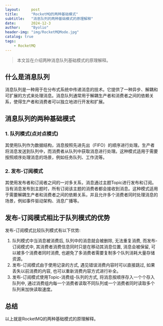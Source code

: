```yaml
---
layout:     post
title:      "RocketMQ的两种基础模式"
subtitle:   "消息队列的两种基础模式的原理解释"
date:       2024-12-3
author:     "Byolio"
header-img: "img/RocketMQMode.jpg"
catalog: true
tags:
    - RocketMQ
---
```

> 本文旨在介绍两种消息队列基础模式的原理解释。


## 什么是消息队列
消息队列是一种用于在分布式系统中传递消息的技术。它提供了一种异步、解耦和可扩展的方式来处理消息。消息队列通常用于解耦生产者和消费者之间的依赖关系，使得生产者和消费者可以独立地进行开发和扩展。

## 消息队列的两种基础模式
### 1. 队列模式(点对点模式)
其使用队列作为数据结构，消息按照先进先出（FIFO）的顺序进行处理。生产者将消息发送到队列中，而消费者从队列中获取消息进行处理。这种模式适用于需要按照顺序处理消息的场景，例如任务队列、工作流等。
### 2. 发布-订阅模式
其使用发布者和订阅者之间的一对多关系，消息通过主题Topic进行发布和订阅。当有消息发布到主题时，所有订阅该主题的消费者都会接收到消息。这种模式适用于需要解耦生产者和消费者之间的依赖关系，并且允许多个消费者同时处理消息的场景，例如事件驱动架构、消息广播等。

## 发布-订阅模式相比于队列模式的优势
发布-订阅模式比较队列模式有以下优势:
1. 队列模式中当消息被消费后, 队列中的消息就会被删除, 无法重复消费, 而发布-订阅模式中, 其消费者消费信息同时只是在移动其消息位置, 消息会被保留, 可以被多个消费者同时消费, 也避免了多消费者需要复制多个队列消耗大量存储资源。
2. 发布-订阅模式由于使用记录的方式, 遇见错误消费内容时可以直接跳过, 如果丢失以前消费的内容, 也可以重新消费内容方式进行补全。
3. 发布-订阅模式使用Topic-消费组-队列的方式, 将消息按顺序存入一个个存入队列中, 通过消费组内每一个消费者读取不同队列或一个消费者同时读取多个队列来加快读取速度。

## 总结
以上就是RocketMQ的两种基础模式的原理解释。
